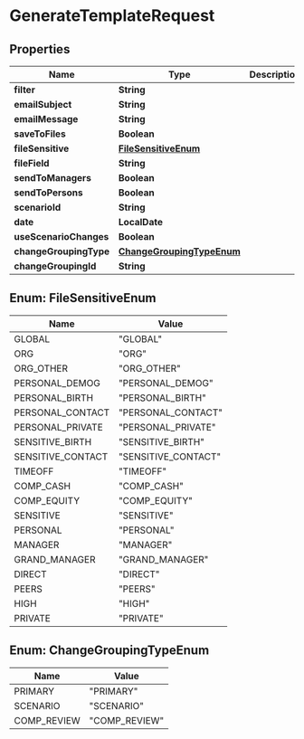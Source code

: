

# GenerateTemplateRequest


## Properties

| Name | Type | Description | Notes |
|------------ | ------------- | ------------- | -------------|
|**filter** | **String** |  |  [optional] |
|**emailSubject** | **String** |  |  [optional] |
|**emailMessage** | **String** |  |  [optional] |
|**saveToFiles** | **Boolean** |  |  |
|**fileSensitive** | [**FileSensitiveEnum**](#FileSensitiveEnum) |  |  [optional] |
|**fileField** | **String** |  |  [optional] |
|**sendToManagers** | **Boolean** |  |  |
|**sendToPersons** | **Boolean** |  |  |
|**scenarioId** | **String** |  |  [optional] |
|**date** | **LocalDate** |  |  [optional] |
|**useScenarioChanges** | **Boolean** |  |  |
|**changeGroupingType** | [**ChangeGroupingTypeEnum**](#ChangeGroupingTypeEnum) |  |  [optional] |
|**changeGroupingId** | **String** |  |  [optional] |



## Enum: FileSensitiveEnum

| Name | Value |
|---- | -----|
| GLOBAL | &quot;GLOBAL&quot; |
| ORG | &quot;ORG&quot; |
| ORG_OTHER | &quot;ORG_OTHER&quot; |
| PERSONAL_DEMOG | &quot;PERSONAL_DEMOG&quot; |
| PERSONAL_BIRTH | &quot;PERSONAL_BIRTH&quot; |
| PERSONAL_CONTACT | &quot;PERSONAL_CONTACT&quot; |
| PERSONAL_PRIVATE | &quot;PERSONAL_PRIVATE&quot; |
| SENSITIVE_BIRTH | &quot;SENSITIVE_BIRTH&quot; |
| SENSITIVE_CONTACT | &quot;SENSITIVE_CONTACT&quot; |
| TIMEOFF | &quot;TIMEOFF&quot; |
| COMP_CASH | &quot;COMP_CASH&quot; |
| COMP_EQUITY | &quot;COMP_EQUITY&quot; |
| SENSITIVE | &quot;SENSITIVE&quot; |
| PERSONAL | &quot;PERSONAL&quot; |
| MANAGER | &quot;MANAGER&quot; |
| GRAND_MANAGER | &quot;GRAND_MANAGER&quot; |
| DIRECT | &quot;DIRECT&quot; |
| PEERS | &quot;PEERS&quot; |
| HIGH | &quot;HIGH&quot; |
| PRIVATE | &quot;PRIVATE&quot; |



## Enum: ChangeGroupingTypeEnum

| Name | Value |
|---- | -----|
| PRIMARY | &quot;PRIMARY&quot; |
| SCENARIO | &quot;SCENARIO&quot; |
| COMP_REVIEW | &quot;COMP_REVIEW&quot; |



